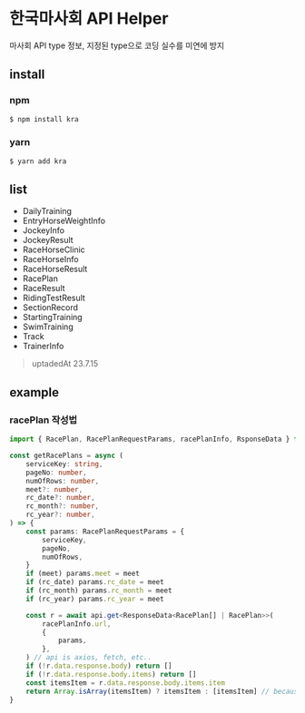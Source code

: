 # 한국마사회 API Helper

마사회 API type 정보, 지정된 type으로 코딩 실수를 미연에 방지

## install

### npm

```bash
$ npm install kra
```

### yarn

```bash
$ yarn add kra
```

## list

- DailyTraining
- EntryHorseWeightInfo
- JockeyInfo
- JockeyResult
- RaceHorseClinic
- RaceHorseInfo
- RaceHorseResult
- RacePlan
- RaceResult
- RidingTestResult
- SectionRecord
- StartingTraining
- SwimTraining
- Track
- TrainerInfo

> uptadedAt 23.7.15

## example

### racePlan 작성법

```ts
import { RacePlan, RacePlanRequestParams, racePlanInfo, RsponseData } from 'kra'

const getRacePlans = async (
	serviceKey: string,
	pageNo: number,
	numOfRows: number,
	meet?: number,
	rc_date?: number,
	rc_month?: number,
	rc_year?: number,
) => {
	const params: RacePlanRequestParams = {
		serviceKey,
		pageNo,
		numOfRows,
	}
	if (meet) params.meet = meet
	if (rc_date) params.rc_date = meet
	if (rc_month) params.rc_month = meet
	if (rc_year) params.rc_year = meet

	const r = await api.get<ResponseData<RacePlan[] | RacePlan>>(
		racePlanInfo.url,
		{
			params,
		},
	) // api is axios, fetch, etc..
	if (!r.data.response.body) return []
	if (!r.data.response.body.items) return []
	const itemsItem = r.data.response.body.items.item
	return Array.isArray(itemsItem) ? itemsItem : [itemsItem] // because length 1 is not array
}
```
